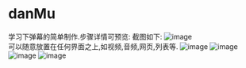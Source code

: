 # danMu
学习下弹幕的简单制作.步骤详情可预览:
截图如下:
![image](https://github.com/pheromone/danMu/blob/master/%E6%88%AA%E5%9B%BE/danmu.gif) <br/>
可以随意放置在任何界面之上,如视频,音频,网页,列表等.
![image](https://github.com/pheromone/danMu/blob/master/%E6%88%AA%E5%9B%BE/danmu1.png) 
![image](https://github.com/pheromone/danMu/blob/master/%E6%88%AA%E5%9B%BE/danmu2.png) 
![image](https://github.com/pheromone/danMu/blob/master/%E6%88%AA%E5%9B%BE/danmu3.png) 
![image](https://github.com/pheromone/danMu/blob/master/%E6%88%AA%E5%9B%BE/danmu4.png) 
